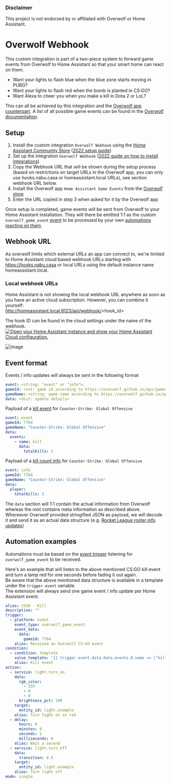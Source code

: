 ### Disclaimer

This project is not endorsed by or affiliated with Overwolf or Home Assistant.

# Overwolf Webhook

This custom integration is part of a two-piece system to forward game events from Overwolf to Home Assistant so that your smart home can react on them.

- Want your lights to flash blue when the blue zone starts moving in PUBG?
- Want your lights to flash red when the bomb is planted in CS:GO?
- Want Alexa to cheer you when you make a kill in Dota 2 or LoL?

This can all be achieved by this integration and the [Overwolf app counterpart](https://www.overwolf.com/app/BinaryBurger-HomeAssistant_Game_Events).
A list of all possible game events can be found in the [Overwolf documentation](https://overwolf.github.io/api/games/events).

## Setup

1. Install the custom integration `Overwolf Webhook` using the [Home Assistant Community Store](https://hacs.xyz/) ([2022 setup guide](https://www.youtube.com/watch?v=zlaJrepZl2E))
2. Set up the integration `Overwolf Webhook` ([2022 guide on how to install integrations](https://www.youtube.com/watch?v=zKND54iAZ1A&t=940s))
3. Copy the Webhook URL that will be shown during the setup process (based on restrictions on target URLs in the Overwolf app, you can only use hooks.nabu.casa or homeassistant.local URLs), see section webhook URL below.
4. Install the Overwolf app `Home Assistant Game Events` from the [Overwolf store]([https://TBD](https://www.overwolf.com/app/BinaryBurger-HomeAssistant_Game_Events))
5. Enter the URL copied in step 3 when asked for it by the Overwolf app

Once setup is completed, game events will be sent from Overwolf to your Home Assistant installation. They will there be emitted 1:1 as the custom `overwolf_game_event` [event](https://www.home-assistant.io/docs/configuration/events/) to be processed by your own [automations reacting on them](https://www.home-assistant.io/docs/automation/trigger/#event-trigger).

## Webhook URL

As overwolf limits which external URLs an app can connect to, we're limited to Home Assistant cloud based webhook URLs starting with https://hooks.nabu.casa or local URLs using the default instance name homeassistant.local.

### Local webhook URLs

Home Assistant is not showing the local webhook URL anywhere as soon as you have an active cloud subscription. However, you can combine it yourself:  
http://homeassistant.local:8123/api/webhook/<hook_id>

The hook ID can be found in the cloud settings under the name of the webhook.  
[![Open your Home Assistant instance and show your Home Assistant Cloud configuration.](https://my.home-assistant.io/badges/cloud.svg)](https://my.home-assistant.io/redirect/cloud/)

![image](https://user-images.githubusercontent.com/366967/210141335-7a93ff83-1015-46e0-af65-31966d85bf88.png)

## Event format

Events / info updates will always be sent in the following format

```yaml
event: <string: "event" or "info">,
gameId: <int: game id according to https://overwolf.github.io/api/games/ids>,
gameName: <string: game name according to https://overwolf.github.io/api/games/ids>,
data: <dict: update details>
```

Payload of a [kill event](https://overwolf.github.io/api/games/events/counter-strike-global-offensive#kill-note) for `Counter-Strike: Global Offensive`

```yaml
event: event
gameId: 7764
gameName: "Counter-Strike: Global Offensive"
data:
  events:
    - name: kill
      data:
        totalKills: 5
```

Payload of a [kill count info](https://overwolf.github.io/api/games/events/counter-strike-global-offensive#totalkills-note) for `Counter-Strike: Global Offensive`

```yaml
event: info
gameId: 7764
gameName: "Counter-Strike: Global Offensive"
data:
  player:
    totalKills: 5
```

The `data` section will 1:1 contain the actual information from Overwolf whereas the root contains meta information as described above.  
Whereever Overwolf provided stringified JSON as payload, we will decode it and send it as an actual data structure (e.g. [Rocket League roster info updates](https://overwolf.github.io/api/games/events/rocket-league#roster))

## Automation examples

Automations must be based on the [event trigger](https://www.home-assistant.io/docs/automation/trigger/#event-trigger) listening for `overwolf_game_event` to be received.

Here's an example that will listen to the above mentioned CS:GO kill event and turn a lamp red for one seconds before fading it out again.  
Be aware that the above mentioned data structure is available in a template under the `trigger.event` variable.  
The extension will always send one game event / info update per Home Assistant event.

```yaml
alias: CSGO - Kill
description: ""
trigger:
  - platform: event
    event_type: overwolf_game_event
    event_data:
      data:
        gameId: 7764
    alias: Received an Overwolf CS:GO event
condition:
  - condition: template
    value_template: "{{ trigger.event.data.data.events.0.name == \"kill\" }}"
    alias: Kill event
action:
  - service: light.turn_on
    data:
      rgb_color:
        - 255
        - 0
        - 0
      brightness_pct: 100
    target:
      entity_id: light.example
    alias: Turn light on in red
  - delay:
      hours: 0
      minutes: 0
      seconds: 1
      milliseconds: 0
    alias: Wait a second
  - service: light.turn_off
    data:
      transition: 0.5
    target:
      entity_id: light.example
    alias: Turn light off
mode: single
```
